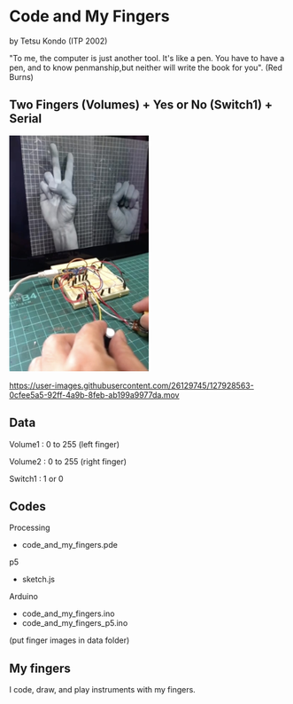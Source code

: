 #  Code and My Fingers  

by Tetsu Kondo (ITP 2002)
 
 "To me, the computer is just another tool. It's like a pen. You have to have a pen, and to know penmanship,but neither will write the book for you". (Red Burns)

##  Two Fingers (Volumes) + Yes or No (Switch1) + Serial

<img src="https://github.com/tetraleaf/code_and_my_fingers/blob/main/codefingers.jpg" width="50%" height="50%">


https://user-images.githubusercontent.com/26129745/127928563-0cfee5a5-92ff-4a9b-8feb-ab199a9977da.mov


##  Data

Volume1 : 0 to 255 (left finger)

Volume2 : 0 to 255 (right finger)

Switch1 : 1 or 0 


## Codes 

Processing
 - code_and_my_fingers.pde
 
p5
 - sketch.js

Arduino 
 - code_and_my_fingers.ino
 - code_and_my_fingers_p5.ino
 
(put finger images in data folder)

## My fingers 

I code, draw, and play instruments with my fingers. 

